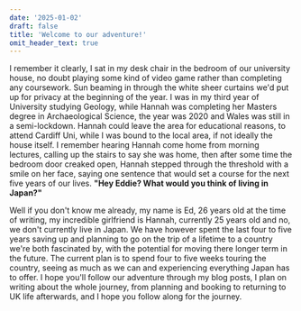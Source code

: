 ```yaml
---
date: '2025-01-02'
draft: false
title: 'Welcome to our adventure!'
omit_header_text: true
---
```


I remember it clearly, I sat in my desk chair in the bedroom of our university house, no doubt playing some kind of video game rather than completing any coursework. Sun beaming in through the white sheer curtains we'd put up for privacy at the beginning of the year. I was in my third year of University studying Geology, while Hannah was completing her Masters degree in Archaeological Science, the year was 2020 and Wales was still in a semi-lockdown. Hannah could leave the area for educational reasons, to attend Cardiff Uni, while I was bound to the local area, if not ideally the house itself. I remember hearing Hannah come home from morning lectures, calling up the stairs to say she was home, then after some time the bedroom door creaked open, Hannah stepped through the threshold with a smile on her face, saying one sentence that would set a course for the next five years of our lives. **"Hey Eddie? What would you think of living in Japan?"**

Well if you don't know me already, my name is Ed, 26 years old at the time of writing, my incredible girlfriend is Hannah, currently 25 years old and no, we don't currently live in Japan. We have however spent the last four to five years saving up and planning to go on the trip of a lifetime to a country we're both fascinated by, with the potential for moving there longer term in the future. The current plan is to spend four to five weeks touring the country, seeing as much as we can and experiencing everything Japan has to offer. I hope you'll follow our adventure through my blog posts, I plan on writing about the whole journey, from planning and booking to returning to UK life afterwards, and I hope you follow along for the journey.
